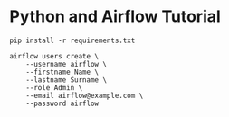 # Python and Airflow Tutorial


```shell
pip install -r requirements.txt
```

```shell
airflow users create \
    --username airflow \
    --firstname Name \
    --lastname Surname \
    --role Admin \
    --email airflow@example.com \
    --password airflow

```


